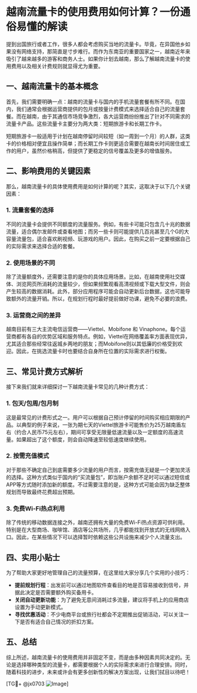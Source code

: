 # 越南流量卡的使用费用如何计算？一份通俗易懂的解读

提到出国旅行或者工作，很多人都会考虑购买当地的流量卡。毕竟，在异国他乡如果没有网络支持，那简直是寸步难行。而作为东南亚的重要国家之一，越南近年来吸引了越来越多的游客和商务人士。如果你计划去越南，那么了解越南流量卡的使用费用以及相关计费规则就显得尤为重要。

## 一、越南流量卡的基本概念

首先，我们需要明确一点：越南的流量卡与国内的手机流量套餐有所不同。在国内，我们通常会根据运营商提供的包月或按量计费模式来选择适合自己的流量套餐。而在越南，由于其通信市场竞争激烈，各大运营商纷纷推出了针对不同需求的流量卡产品。这些流量卡主要分为两大类：短期旅游卡和长期工作卡。

短期旅游卡一般适用于计划在越南停留时间较短（如一周到一个月）的人群，这类卡的价格相对便宜且操作简单；而长期工作卡则更适合需要在越南长时间居住或工作的用户，虽然价格稍高，但提供了更稳定的信号覆盖及更多的增值服务。

## 二、影响费用的关键因素

那么，越南流量卡的具体使用费用是如何计算的呢？其实，这取决于以下几个关键因素：

### 1. 流量套餐的选择
不同的流量卡会提供不同额度的流量服务。例如，有些卡可能只包含几十兆的数据流量，适合偶尔发邮件或查看地图；而另一些卡则可能提供几百兆甚至几个G的大容量流量包，适合喜欢刷视频、玩游戏的用户。因此，在购买之前一定要根据自己的实际需求来选择合适的套餐。

### 2. 使用场景的不同
除了流量额度外，还需要注意的是你的具体应用场景。比如，在越南使用社交媒体、浏览网页所消耗的流量较少，但如果频繁观看高清视频或下载大型文件，则会产生较高的数据消耗。此外，部分应用程序可能会自动更新后台数据，这也可能导致额外的流量开销。所以，在规划行程时最好提前做好功课，避免不必要的浪费。

### 3. 运营商之间的差异
越南目前有三大主流电信运营商——Viettel、Mobifone 和 Vinaphone。每个运营商都有各自的优势区域和服务特点。例如，Viettel在网络覆盖率方面表现优异，尤其适合那些经常往返城乡两地的朋友；而Mobifone则以其低廉的价格受到欢迎。因此，在挑选流量卡时也要结合自身所在位置的实际需求进行权衡。

## 三、常见计费方式解析

接下来我们就来详细探讨一下越南流量卡常见的几种计费方式：

### 1. 包天/包周/包月制
这是最常见的计费形式之一。用户可以根据自己预计停留的时间购买相应期限的产品。以典型的例子来说，一张为期七天的Viettel旅游卡可能售价为25万越南盾左右（约合人民币75元左右），期间可享受无限量低速流量以及一定额度的高速流量。如果超出了这个额度，则会自动降速至较低速度继续使用。

### 2. 按需充值模式
对于那些不确定自己到底需要多少流量的用户而言，按需充值无疑是一个更加灵活的选择。这种方式类似于国内的“买流量包”，即当账户余额不足时可以通过短信或APP等方式随时添加新的额度。不过需要注意的是，这种方式可能会因为缺乏整体规划而导致最终花费超出预期。

### 3. 免费Wi-Fi热点利用
除了传统的移动数据连接之外，越南还拥有大量的免费Wi-Fi热点资源可供利用。特别是在大型商场、咖啡馆、酒店等公共场所，几乎都能找到开放式的无线网络入口。因此，在某些情况下可以选择暂时依赖这些公共设施来减少个人流量支出。

## 四、实用小贴士

为了帮助大家更好地管理自己的流量预算，在这里给大家分享几个实用的小技巧：

- **提前规划行程**：出发前可以通过地图软件查看目的地是否容易接收到信号，并据此决定是否需要额外购买备用卡。
- **关闭自动更新功能**：为了避免无意间消耗过多流量，建议将手机上的应用商店设置为手动更新模式。
- **寻找优惠活动**：不少电商平台或旅行社都会不定期推出促销活动，可以关注一下是否有适合自己情况的折扣方案。

## 五、总结

综上所述，越南流量卡的使用费用并非固定不变，而是由多种因素共同决定的。无论是选择哪种类型的流量卡，都需要根据个人的实际需求来进行合理安排。同时，随着科技的进步，未来或许会有更多创新性的解决方案出现，让我们拭目以待吧！

[TG💪+ @jx0703 ![Image](https://github.com/user-attachments/assets/dbca1d08-cadb-493c-b0ec-ad6f7a83f270)]